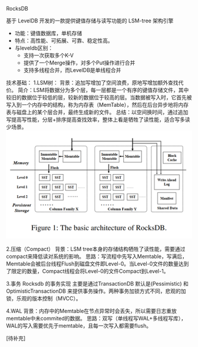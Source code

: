 RocksDB

基于 LevelDB 开发的一款提供键值存储与读写功能的 LSM-tree 架构引擎
- 功能：键值数据库，单机存储
- 特点：高性能、可拓展、可靠、稳定性高。
- 与leveldb区别：
    - 支持一次获取多个K-V
    - 提供了一个Merge操作，对多个Put操作进行合并
    - 支持多线程合并，而LevelDB是单线程合并

技术基础：
1.LSM树：
背景：追加写增加了空间浪费，原地写增加额外查找代价。
简介：LSM将数据分为多个层，每一层都是一个有序的键值存储文件，其中较旧的数据位于较低的层，较新的数据位于较高的层。当数据被写入时，它首先被写入到一个内存中的结构，称为内存表（MemTable），然后在后台异步地将内存表与磁盘上的某个层合并，最终生成新的文件。
总结：以空间换时间，通过追加写提高写性能，分层+排序提高查找效率，整体上看是牺牲了读性能，适合写多读少场景。
![](/笔记/rocksdb/image/lsm.png) 

2.压缩（Compact）
背景：LSM tree本身的存储结构牺牲了读性能，需要通过compact来降低读对系统的影响。
思路：写流程中先写入Memtable，写满后，Memtable会被后台线程Flush到磁盘文件即Level-0。当Level-0文件的数量达到了限定的数量，Compact线程会将Level-0的文件Compact到Level-1。

3.事务
Rocksdb 的事务实现 主要是通过TransactionDB 默认是(Pessimistic) 和 OptimisticTransactionDB 来提供事务操作。两种事务加锁方式不同，悲观的加锁，乐观的版本控制（MVCC）。

4.WAL
背景：内存中的Memtable在节点异常时会丢失，所以需要日志重放memtable中未commited的数据。
思路：双写（单线程写WAL+多线程写库），WAL的写入需要优先于memtable，且每一次写入都需要flush。

[待补充]